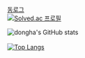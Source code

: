 [동로그](https://ha4219.github.io/)<br/>
[![Solved.ac
프로필](http://mazassumnida.wtf/api/generate_badge?boj=jeongdongha)](https://solved.ac/jeongdongha)

![dongha's GitHub stats](https://github-readme-stats.vercel.app/api?username=ha4219&show_icons=true&theme=radical)<br/><br/>
[![Top Langs](https://github-readme-stats.vercel.app/api/top-langs/?username=ha4219)](https://github.com/anuraghazra/github-readme-stats)<br/>

